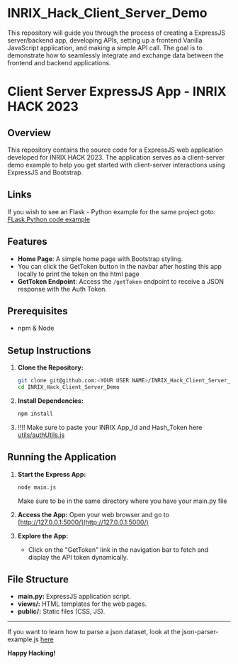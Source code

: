 # INRIX_Hack_Client_Server_Demo
This repository will guide you through the process of creating a ExpressJS server/backend app, developing APIs, setting up a frontend Vanilla JavaScript application, and making a simple API call. The goal is to demonstrate how to seamlessly integrate and exchange data between the frontend and backend applications.


# Client Server ExpressJS App - INRIX HACK 2023

## Overview
This repository contains the source code for a ExpressJS web application developed for INRIX HACK 2023. The application serves as a client-server demo example to help you get started with client-server interactions using ExpressJS and Bootstrap.

## Links
If you wish to see an Flask - Python example for the same project goto: [FLask Python code example](https://github.com/INRIX-Aashay-Motiwala/INRIX_Hack_Client_Server_Demo)

## Features
- **Home Page**: A simple home page with Bootstrap styling.
- You can click the GetToken button in the navbar after hosting this app locally to print the token on the html page
- **GetToken Endpoint**: Access the `/getToken` endpoint to receive a JSON response with the Auth Token.
  

## Prerequisites
- npm & Node

## Setup Instructions

1. **Clone the Repository:**
    ```bash
    git clone git@github.com:<YOUR USER NAME>/INRIX_Hack_Client_Server_ExpressJS_Demo.git
    cd INRIX_Hack_Client_Server_Demo
    ```

2. **Install Dependencies:**
    ```bash
    npm install
    ```
3. !!!! Make sure to paste your INRIX App_Id and Hash_Token here [utils/authUtils.js](https://github.com/INRIX-Aashay-Motiwala/INRIX_Hack_Client_Server_ExpressJS_Demo/blob/7d80f9365697f304d94968919f1ff3fae205161f/utils/authUtils.js#L5)   

## Running the Application

1. **Start the Express App:**
    ```bash
    node main.js
    ```
    Make sure to be in the same directory where you have your main.py file

2. **Access the App:**
    Open your web browser and go to [http://127.0.0.1:5000/](http://127.0.0.1:5000/)

3. **Explore the App:**
    - Click on the "GetToken" link in the navigation bar to fetch and display the API token dynamically.
    
## File Structure
- **main.py:** ExpressJS application script.
- **views/:** HTML templates for the web pages.
- **public/:** Static files (CSS, JS).
---

If you want to learn how to parse a json dataset, look at the json-parser-example.js [here](https://github.com/INRIX-Aashay-Motiwala/INRIX_Hack_Client_Server_ExpressJS_Demo/blob/main/json-parser-example.js)

**Happy Hacking!**

